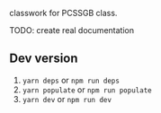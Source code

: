 classwork for PCSSGB class.

TODO: create real documentation
## Dev version
1. `yarn deps` or `npm run deps`
2. `yarn populate` or `npm run populate`
3. `yarn dev` or `npm run dev`
